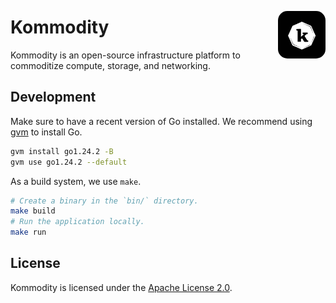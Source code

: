 <img src="public/kommodity-logo.jpeg" alt="Kommodity Logo" style="border-radius: 15px; max-width: 150px; width: 15%; float: right; margin-top: 30px; margin-left: 30px; margin-bottom: 30px;"/>

# Kommodity

Kommodity is an open-source infrastructure platform to commoditize compute, storage, and networking.

## Development

Make sure to have a recent version of Go installed. We recommend using [gvm](https://github.com/moovweb/gvm) to install Go.

```bash
gvm install go1.24.2 -B
gvm use go1.24.2 --default
```

As a build system, we use `make`.

```bash
# Create a binary in the `bin/` directory.
make build
# Run the application locally.
make run
```

## License

Kommodity is licensed under the [Apache License 2.0](LICENSE).
